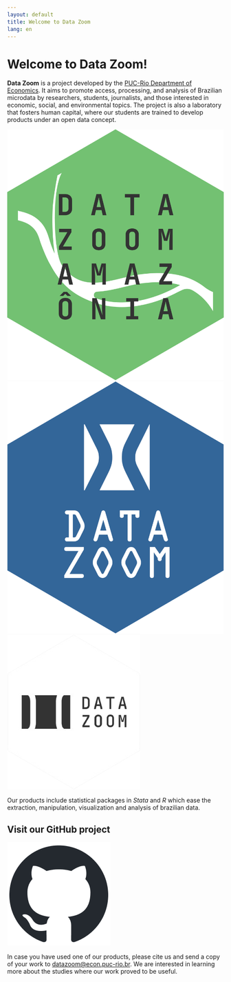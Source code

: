 ```yaml
---
layout: default
title: Welcome to Data Zoom
lang: en
---
```


# Welcome to Data Zoom!

**Data Zoom** is a project developed by the [PUC-Rio Department of Economics](http://www.econ.puc-rio.br/en). It aims to promote access, processing, and analysis of Brazilian microdata by researchers, students, journalists, and those interested in economic, social, and environmental topics. The project is also a laboratory that fosters human capital, where our students are trained to develop products under an open data concept.

<div class="logo-container">
    <a href="/{{ page.lang }}/dz_amazonia.html">
        <img src="/assets/img/hex_dzam.png" alt="DZAM Logo">
    </a>
    <a href="/{{ page.lang }}/dz_stata.html">
        <img src="/assets/img/hex_dzstata.png" alt="DZSTATA Logo">
    </a>
    <a href="/{{ page.lang }}/dz_r.html">
        <img src="/assets/img/hex_dz.png" alt="DZ Logo">
    </a>
</div>

Our products include statistical packages in *Stata* and *R* which ease the extraction, manipulation, visualization and analysis of brazilian data.

<div class="logo-container-small">
    <h2> Visit our GitHub project </h2>
    <a href="https://github.com/datazoompuc">
        <img src="/assets/img/github-mark.png" alt="GitHub">
    </a>
</div>

In case you have used one of our products, please cite us and send a copy of your work to [datazoom@econ.puc-rio.br](mailto:datazoom@econ.puc-rio.br). We are interested in learning more about the studies where our work proved to be useful.